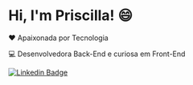 # Hi, I'm Priscilla! :smile:


:heart: Apaixonada por Tecnologia

:computer: Desenvolvedora Back-End e curiosa em Front-End



[![Linkedin Badge](https://img.shields.io/badge/-LinkedIn-blue?style=flat-square&logo=Linkedin&logoColor=white&link=https://www.linkedin.com/in/priscilla-monteiro-10245778//)](https://www.linkedin.com/in/priscilla-monteiro-10245778/)
